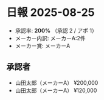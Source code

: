 # 日報 2025-08-25

- 承認率: **200%** （承認 2 / アポ 1）
- メーカー内訳: メーカーA:2件
- メーカー賞: メーカーA

## 承認者
- 山田太郎（メーカーA） ¥200,000
- 山田太郎（メーカーA） ¥120,000